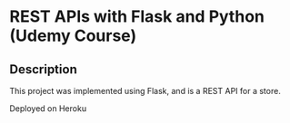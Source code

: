 # REST APIs with Flask and Python (Udemy Course)


## Description

This project was implemented using Flask, and is a REST API for a store.  


Deployed on Heroku